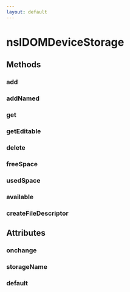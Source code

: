 ```yaml
---
layout: default
---
```


# nsIDOMDeviceStorage #

## Methods ##

### add ###

### addNamed ###

### get ###

### getEditable ###

### delete ###

### freeSpace ###

### usedSpace ###

### available ###

### createFileDescriptor ###

## Attributes ##

### onchange ###

### storageName ###

### default ###
